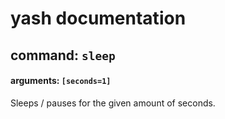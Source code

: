 
# yash documentation
## command: `sleep`
#### arguments: `[seconds=1]`

Sleeps / pauses for the given amount of seconds.

